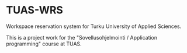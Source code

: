 # TUAS-WRS
Workspace reservation system for Turku University of Applied Sciences.

This is a project work for the "Sovellusohjelmointi / Application programming" course at TUAS.

